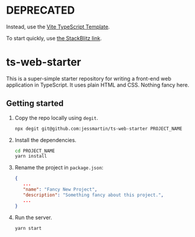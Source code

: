 # DEPRECATED

Instead, use the [Vite TypeScript Template](https://github.com/vitejs/create-vite-app/tree/master/template-vue-ts).

To start quickly, use [the StackBlitz link](https://vite.new/vanilla-ts).

# ts-web-starter

This is a super-simple starter repository for writing a front-end web application in TypeScript. It uses plain HTML and CSS. Nothing fancy here.

## Getting started

1. Copy the repo locally using `degit`.

   ```bash
   npx degit git@github.com:jessmartin/ts-web-starter PROJECT_NAME
   ```

2. Install the dependencies.

   ```bash
   cd PROJECT_NAME
   yarn install
   ```

3. Rename the project in `package.json`:

   ```json
   {
      ...
      "name": "Fancy New Project",
      "description": "Something fancy about this project.",
      ...
   }
   ```

4. Run the server.

   ```bash
   yarn start
   ```
